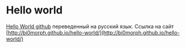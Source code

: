 # Hello world
[Hello World github](https://guides.github.com/activities/hello-world/) переведенный на русский язык.
Cсылка на сайт [http://bi0morph.github.io/hello-world/](http://bi0morph.github.io/hello-world/)
